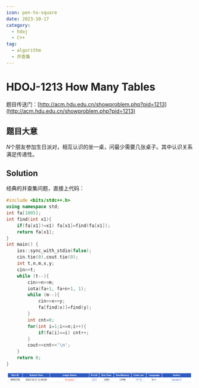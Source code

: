 ```yaml
---
icon: pen-to-square
date: 2023-10-17
category:
  - hdoj
  - C++
tag:
  - algorithm
  - 并查集
---
```


# HDOJ-1213 How Many Tables

题目传送门：[http://acm.hdu.edu.cn/showproblem.php?pid=1213](http://acm.hdu.edu.cn/showproblem.php?pid=1213)

## 题目大意

$N$个朋友参加生日派对，相互认识的坐一桌，问最少需要几张桌子。其中认识关系满足传递性。

## Solution

经典的并查集问题，直接上代码：

```cpp
#include <bits/stdc++.h>
using namespace std;
int fa[1005];
int find(int x1){
    if(fa[x1]!=x1) fa[x1]=find(fa[x1]);
    return fa[x1];
}
int main() {
    ios::sync_with_stdio(false);
    cin.tie(0),cout.tie(0);
    int t,n,m,x,y;
    cin>>t;
    while (t--){
        cin>>n>>m;
        iota(fa+1, fa+n+1, 1);
        while (m--){
            cin>>x>>y;
            fa[find(x)]=find(y);
        }
        int cnt=0;
        for(int i=1;i<=n;i++){
            if(fa[i]==i) cnt++;
        }
        cout<<cnt<<'\n';
    }
    return 0;
}
```

![](/assets/images/hdoj/1213.png)